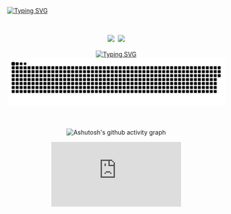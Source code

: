 <a href="https://git.io/typing-svg"><img src="https://readme-typing-svg.demolab.com?font=Fira+Code&weight=200&size=100&pause=1000&color=3986FF&center=true&vCenter=true&random=false&width=2000&height=100&lines=Hi+there!++%5C(%40%5E0%5E%40)%2F;console.log(%22Hello+world!%22)" alt="Typing SVG" /></a>
<br><br><br>
<div align="center">
  <img height="140px" src="https://github-readme-stats-git-masterrstaa-rickstaa.vercel.app/api?username=whateverzpy&hide_title=true&hide_border=true&show_icons=true&include_all_commits=true&line_height=21text_color=000&icon_color=000&bg_color=0,ea6161,ffc64d,fffc4d,52fa5a&theme=graywhite" />&nbsp;&nbsp;<img height="140px" src="https://github-readme-stats-git-masterrstaa-rickstaa.vercel.app/api/top-langs/?username=whateverzpy&hide_title=true&hide_border=true&langs_count=6&text_color=000&icon_color=fff&bg_color=0,52fa5a,4dfcff,c64dff&theme=graywhite" />
  <br><br>
  <a href="https://git.io/typing-svg"><img src="https://readme-typing-svg.demolab.com?font=Fira+Code&weight=200&size=50&pause=1000&color=3986FF&center=true&vCenter=true&random=false&width=2000&height=100&lines=Here+are+my+contributions..." alt="Typing SVG" /></a>
  <picture>
    <source media="(prefers-color-scheme: dark)" srcset="https://github.com/whateverzpy/whateverzpy/blob/output/github-snake-dark.svg" />
    <source media="(prefers-color-scheme: light)" srcset="https://github.com/whateverzpy/whateverzpy/blob/output/github-snake.svg" />
    <img alt="github-snake" src="https://github.com/whateverzpy/whateverzpy/blob/output/github-snake.svg" />
  </picture>
  <br><br><br><br>
  <picture>
    <source media="(prefers-color-scheme: dark)" 
          srcset="https://github-readme-activity-graph.vercel.app/graph?username=whateverzpy&theme=rogue" />
    <source media="(prefers-color-scheme: light)" 
          srcset="https://github-readme-activity-graph.vercel.app/graph?username=whateverzpy" />
    <!-- 默认图片 -->
    <img alt="Ashutosh's github activity graph" 
       src="https://github-readme-activity-graph.vercel.app/graph?username=whateverzpy&theme=rogue" 
       width="860px"/>
  </picture>
  <figure><embed src="https://wakatime.com/share/@9cab2c86-842c-47ce-a96e-058ec248b05e/e3d9153f-83ae-4ae7-8557-11a8362d8bdd.svg"></embed></figure>
</div>
<!--START_SECTION:waka-->
<!--END_SECTION:waka-->


<!--
**whateverzpy/whateverzpy** is a ✨ _special_ ✨ repository because its `README.md` (this file) appears on your GitHub profile.

Here are some ideas to get you started:

- 🔭 I’m currently working on ...
- 🌱 I’m currently learning ...
- 👯 I’m looking to collaborate on ...
- 🤔 I’m looking for help with ...
- 💬 Ask me about ...
- 📫 How to reach me: ...
- 😄 Pronouns: ...
- ⚡ Fun fact: ...
-->
